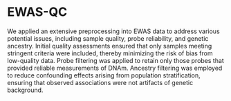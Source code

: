 # EWAS-QC

We applied an extensive preprocessing into EWAS data to address various potential issues, including sample quality, probe reliability, and genetic ancestry. Initial quality assessments ensured that only samples meeting stringent criteria were included, thereby minimizing the risk of bias from low-quality data. Probe filtering was applied to retain only those probes that provided reliable measurements of DNAm. Ancestry filtering was employed to reduce confounding effects arising from population stratification, ensuring that observed associations were not artifacts of genetic background.

